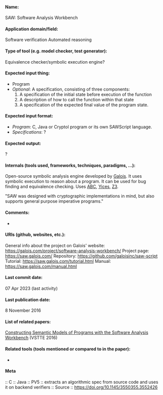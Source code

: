 #### Name:
SAW: Software Analysis Workbench

#### Application domain/field:
Software verification
Automated reasoning

#### Type of tool (e.g. model checker, test generator):
Equivalence checker/symbolic execution engine?

#### Expected input thing:
- Program
- *Optional*: A specification, consisting of three components:
	1. A specification of the initial state before execution of the function
	2. A description of how to call the function within that state
	3. A specification of the expected final value of the program state.

#### Expected input format:
- *Program*: C, Java or Cryptol program or its own SAWScript language. 
- *Specifications*: ?

#### Expected output:
?

#### Internals (tools used, frameworks, techniques, paradigms, ...):
Open-source symbolic analysis engine developed by [Galois](https://galois.com/). It uses symbolic execution to reason about a program. It can be used for bug finding and equivalence checking.
Uses [ABC](Frameworks/ABC.md), [Yices](Solvers/SMT/Yices.md), [Z3](Solvers/SMT/Z3.md).

"SAW was designed with cryptographic implementations in mind, but also supports general purpose imperative programs."

#### Comments:
-

#### URIs (github, websites, etc.):
General info about the project on Galois' website: https://galois.com/project/software-analysis-workbench/
Project page: https://saw.galois.com/
Repository: https://github.com/galoisinc/saw-script
Tutorial: https://saw.galois.com/tutorial.html
Manual: https://saw.galois.com/manual.html

#### Last commit date:
07 Apr 2023 (last activity)

#### Last publication date:
8 November 2016

#### List of related papers:
[Constructing Semantic Models of Programs with the Software Analysis Workbench](https://doi.org/10.1007/978-3-319-48869-1_5) (VSTTE 2016)

#### Related tools (tools mentioned or compared to in the paper):
-

#### Meta
:: C
:: Java
:: PV5 :: extracts an algorithmic spec from source code and uses it on backend verifiers
:: Source :: https://doi.org/10.1145/3550355.3552426
